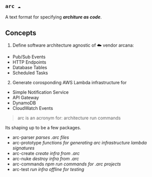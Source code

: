 ### <kbd>arc :cloud:</kbd>

A text format for specifying **_architure as code_**.

## Concepts

1. Define software architecture agnostic of :cloud: vendor arcana:

- Pub/Sub Events
- HTTP Endpoints
- Database Tables
- Scheduled Tasks

2. Generate corosponding AWS Lambda infrastructure for 

- Simple Notification Service
- API Gateway
- DynamoDB
- CloudWatch Events

> arc is an acronym for: architecture run commands

Its shaping up to be a few packages.

- arc-parser _parses .arc files_
- arc-prototype _functions for generating arc infrastructure lambda signatures_
- arc-create _create infra from .arc_
- arc-nuke _destroy infra from .arc_
- arc-commands _npm run commands for .arc projects_
- arc-test _run infra offline for testing_
